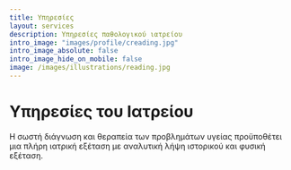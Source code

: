 ```yaml
---
title: Υπηρεσίες
layout: services
description: Υπηρεσίες παθολογικού ιατρείου
intro_image: "images/profile/creading.jpg"
intro_image_absolute: false
intro_image_hide_on_mobile: false
image: /images/illustrations/reading.jpg
---
```


# Υπηρεσίες του Ιατρείου

Η σωστή διάγνωση και θεραπεία των προβλημάτων υγείας προϋποθέτει μια πλήρη ιατρική εξέταση με αναλυτική λήψη ιστορικού και φυσική εξέταση.



